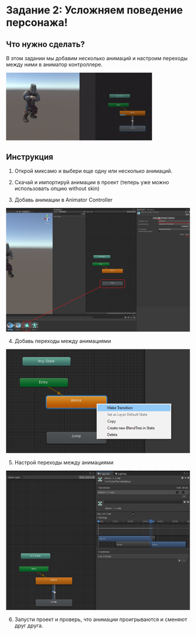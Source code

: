 # Задание 2: Усложняем поведение персонажа!

## Что нужно сделать?

В этом задании мы добавим несколько анимаций и настроим переходы между ними в аниматор контроллере.

<img src="https://github.com/copetonrob/YP_Unity_M2_W9/blob/main/img/knight2.gif" width="400"/>

## Инструкция

1. Открой миксамо и выбери еще одну или несколько анимаций.

2. Скачай и импортируй анимации в проект (теперь уже можно использовать опцию without skin)

3. Добавь анимации в Animator Controller

<img src="https://github.com/copetonrob/YP_Unity_M2_W9/blob/main/img/task2_unity1.png" width="800"/>

4. Добавь переходы между анимациями

<img src="https://github.com/copetonrob/YP_Unity_M2_W9/blob/main/img/task2_unity3.png" width="600"/>

5. Настрой переходы между анимациями

<img src="https://github.com/copetonrob/YP_Unity_M2_W9/blob/main/img/task2_unity2.png" width="600"/>

6. Запусти проект и проверь, что анимации проигрываются и сменяют друг друга.

